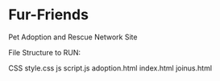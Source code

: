 # Fur-Friends
Pet Adoption and Rescue Network Site

File Structure to RUN:

CSS
  style.css
js
  script.js
adoption.html
index.html
joinus.html

